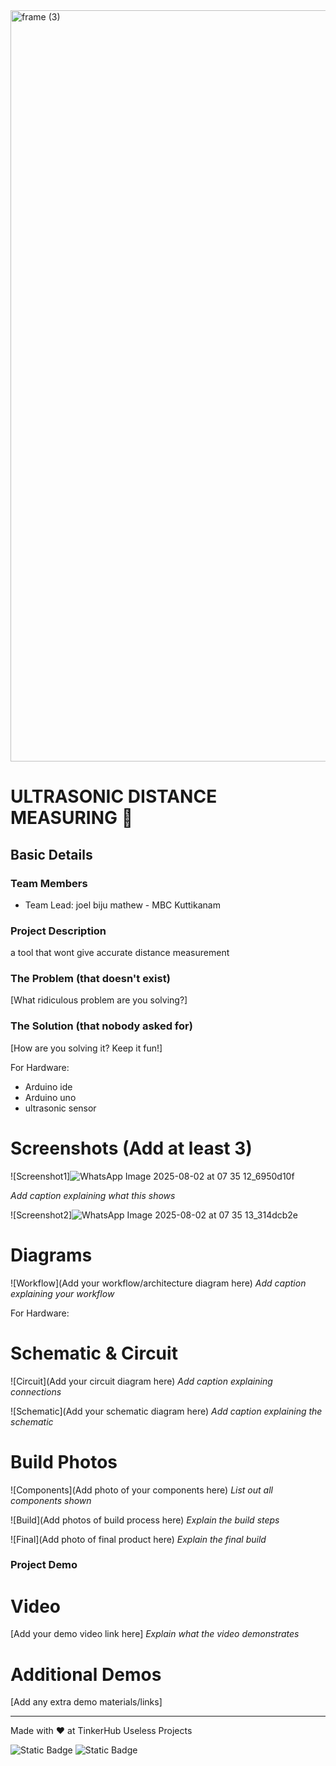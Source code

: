 <img width="3188" height="1202" alt="frame (3)" src="https://github.com/user-attachments/assets/517ad8e9-ad22-457d-9538-a9e62d137cd7" />


# ULTRASONIC DISTANCE MEASURING 🎯


## Basic Details


### Team Members
- Team Lead: joel biju mathew - MBC Kuttikanam 

### Project Description
a tool that wont give accurate distance measurement

### The Problem (that doesn't exist)
[What ridiculous problem are you solving?]

### The Solution (that nobody asked for)
[How are you solving it? Keep it fun!]



For Hardware:
- Arduino ide
- Arduino uno
- ultrasonic sensor


# Screenshots (Add at least 3)
![Screenshot1]![WhatsApp Image 2025-08-02 at 07 35 12_6950d10f](https://github.com/user-attachments/assets/080301aa-3ea6-4d25-8b44-d0f9768a2e7e)

*Add caption explaining what this shows*

![Screenshot2]![WhatsApp Image 2025-08-02 at 07 35 13_314dcb2e](https://github.com/user-attachments/assets/59ae1917-80df-4e1f-8225-ee06c514a67d)


# Diagrams
![Workflow](Add your workflow/architecture diagram here)
*Add caption explaining your workflow*

For Hardware:

# Schematic & Circuit
![Circuit](Add your circuit diagram here)
*Add caption explaining connections*

![Schematic](Add your schematic diagram here)
*Add caption explaining the schematic*

# Build Photos
![Components](Add photo of your components here)
*List out all components shown*

![Build](Add photos of build process here)
*Explain the build steps*

![Final](Add photo of final product here)
*Explain the final build*

### Project Demo
# Video
[Add your demo video link here]
*Explain what the video demonstrates*

# Additional Demos
[Add any extra demo materials/links]



---
Made with ❤️ at TinkerHub Useless Projects 

![Static Badge](https://img.shields.io/badge/TinkerHub-24?color=%23000000&link=https%3A%2F%2Fwww.tinkerhub.org%2F)
![Static Badge](https://img.shields.io/badge/UselessProjects--25-25?link=https%3A%2F%2Fwww.tinkerhub.org%2Fevents%2FQ2Q1TQKX6Q%2FUseless%2520Projects)



